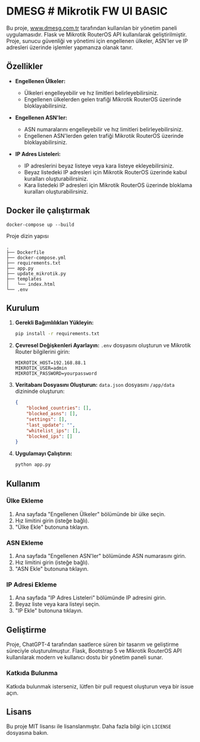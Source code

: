 
# DMESG # Mikrotik FW UI BASIC

Bu proje, www.dmesg.com.tr tarafından kullanılan bir yönetim paneli uygulamasıdır. Flask ve Mikrotik RouterOS API kullanılarak geliştirilmiştir. Proje, sunucu güvenliği ve yönetimi için engellenen ülkeler, ASN'ler ve IP adresleri üzerinde işlemler yapmanıza olanak tanır. 

## Özellikler

- **Engellenen Ülkeler:**
  - Ülkeleri engelleyebilir ve hız limitleri belirleyebilirsiniz.
  - Engellenen ülkelerden gelen trafiği Mikrotik RouterOS üzerinde bloklayabilirsiniz.

- **Engellenen ASN'ler:**
  - ASN numaralarını engelleyebilir ve hız limitleri belirleyebilirsiniz.
  - Engellenen ASN'lerden gelen trafiği Mikrotik RouterOS üzerinde bloklayabilirsiniz.

- **IP Adres Listeleri:**
  - IP adreslerini beyaz listeye veya kara listeye ekleyebilirsiniz.
  - Beyaz listedeki IP adresleri için Mikrotik RouterOS üzerinde kabul kuralları oluşturabilirsiniz.
  - Kara listedeki IP adresleri için Mikrotik RouterOS üzerinde bloklama kuralları oluşturabilirsiniz.


  
## Docker ile çalıştırmak
   ```plaintext
docker-compose up --build
 ```
Proje dizin yapısı

   ```plaintext
.
├── Dockerfile
├── docker-compose.yml
├── requirements.txt
├── app.py
├── update_mikrotik.py
├── templates
│   └── index.html
└── .env
 ```


## Kurulum

1. **Gerekli Bağımlılıkları Yükleyin:**
   ```bash
   pip install -r requirements.txt
   ```

2. **Çevresel Değişkenleri Ayarlayın:**
   `.env` dosyasını oluşturun ve Mikrotik Router bilgilerini girin:
   ```plaintext
   MIKROTIK_HOST=192.168.88.1
   MIKROTIK_USER=admin
   MIKROTIK_PASSWORD=yourpassword
   ```

3. **Veritabanı Dosyasını Oluşturun:**
   `data.json` dosyasını `/app/data` dizininde oluşturun:
   ```json
   {
       "blocked_countries": [],
       "blocked_asns": [],
       "settings": [],
       "last_update": "",
       "whitelist_ips": [],
       "blocked_ips": []
   }
   ```

4. **Uygulamayı Çalıştırın:**
   ```bash
   python app.py
   ```

## Kullanım

### Ülke Ekleme

1. Ana sayfada "Engellenen Ülkeler" bölümünde bir ülke seçin.
2. Hız limitini girin (isteğe bağlı).
3. "Ülke Ekle" butonuna tıklayın.

### ASN Ekleme

1. Ana sayfada "Engellenen ASN'ler" bölümünde ASN numarasını girin.
2. Hız limitini girin (isteğe bağlı).
3. "ASN Ekle" butonuna tıklayın.

### IP Adresi Ekleme

1. Ana sayfada "IP Adres Listeleri" bölümünde IP adresini girin.
2. Beyaz liste veya kara listeyi seçin.
3. "IP Ekle" butonuna tıklayın.


## Geliştirme

Proje, ChatGPT-4 tarafından saatlerce süren bir tasarım ve geliştirme süreciyle oluşturulmuştur. Flask, Bootstrap 5 ve Mikrotik RouterOS API kullanılarak modern ve kullanıcı dostu bir yönetim paneli sunar.

### Katkıda Bulunma

Katkıda bulunmak isterseniz, lütfen bir pull request oluşturun veya bir issue açın.

## Lisans

Bu proje MIT lisansı ile lisanslanmıştır. Daha fazla bilgi için `LICENSE` dosyasına bakın.
